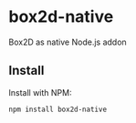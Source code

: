 # box2d-native
Box2D as native Node.js addon

## Install

Install with NPM:

```
npm install box2d-native
```
